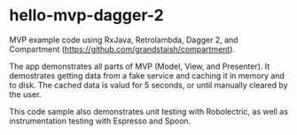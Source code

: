 # hello-mvp-dagger-2

MVP example code using RxJava, Retrolambda, Dagger 2, and Compartment (https://github.com/grandstaish/compartment).

The app demonstrates all parts of MVP (Model, View, and Presenter). It demostrates getting data from a fake service and caching it in memory and to disk. The cached data is valud for 5 seconds, or until manually cleared by the user. 

This code sample also demonstrates unit testing with Robolectric, as well as instrumentation testing with Espresso and Spoon. 
